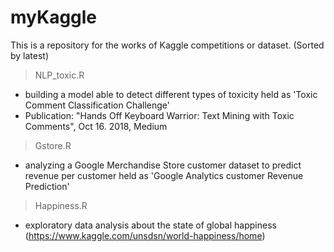 # myKaggle

This is a repository for the works of Kaggle competitions or dataset. (Sorted by latest)

> NLP_toxic.R 
 - building a model able to detect different types of toxicity held as 'Toxic Comment Classification Challenge'
 - Publication: "Hands Off Keyboard Warrior: Text Mining with Toxic Comments", Oct 16. 2018, Medium

> Gstore.R 
 - analyzing a Google Merchandise Store customer dataset to predict revenue per customer held as 'Google Analytics customer Revenue Prediction' 

> Happiness.R 
 - exploratory data analysis about the state of global happiness (https://www.kaggle.com/unsdsn/world-happiness/home) 
    
